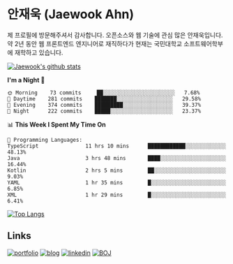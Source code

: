 # 안재욱 (Jaewook Ahn)

제 프로필에 방문해주셔서 감사합니다. 오픈소스와 웹 기술에 관심 많은 안재욱입니다. 약 2년 동안 웹 프론트엔드 엔지니어로 재직하다가 현재는 국민대학교 소프트웨어학부에 재학하고 있습니다.

[![Jaewook's github stats](https://github-readme-stats.vercel.app/api?username=jaewoook&count_private=true&show_icons=true&custom_title=Jaewook's%20GitHub%20Stats)](https://github.com/anuraghazra/github-readme-stats)

<!--START_SECTION:waka-->
**I'm a Night 🦉** 

```text
🌞 Morning    73 commits     ██░░░░░░░░░░░░░░░░░░░░░░░   7.68% 
🌆 Daytime    281 commits    ███████░░░░░░░░░░░░░░░░░░   29.58% 
🌃 Evening    374 commits    █████████░░░░░░░░░░░░░░░░   39.37% 
🌙 Night      222 commits    █████░░░░░░░░░░░░░░░░░░░░   23.37%

```


📊 **This Week I Spent My Time On** 

```text
💬 Programming Languages: 
TypeScript               11 hrs 10 mins      ████████████░░░░░░░░░░░░░   48.13% 
Java                     3 hrs 48 mins       ████░░░░░░░░░░░░░░░░░░░░░   16.44% 
Kotlin                   2 hrs 5 mins        ██░░░░░░░░░░░░░░░░░░░░░░░   9.03% 
YAML                     1 hr 35 mins        █░░░░░░░░░░░░░░░░░░░░░░░░   6.85% 
XML                      1 hr 29 mins        █░░░░░░░░░░░░░░░░░░░░░░░░   6.41%

```


<!--END_SECTION:waka-->

[![Top Langs](https://github-readme-stats.vercel.app/api/top-langs/?username=jaewoook&layout=compact&hide=html,css&langs_count=7&exclude_repo=algorithm-study)](https://github.com/anuraghazra/github-readme-stats)

## Links
[![portfolio](https://img.shields.io/badge/-portfolio-red?style=for-the-badge)](https://portfolio.jaewook.me)
[![blog](https://img.shields.io/badge/-blog-black?style=for-the-badge)](https://jaewook.me)
[![linkedin](https://img.shields.io/badge/-linkedin-0077b5?style=for-the-badge&logo=linkedin)](https://www.linkedin.com/in/ahnjaewook/)
[![BOJ](https://img.shields.io/badge/-boj-3277bc?style=for-the-badge)](https://www.acmicpc.net/user/ajw4586)
